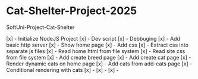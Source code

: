 # Cat-Shelter-Project-2025
SoftUni-Project-Cat-Shelter

[x] - Initialize NodeJS Project
[x] - Dev script
[x] - Debbuging
[x] - Add basic http server
[x] - Show home page
[x] - Add css
[x] - Extract css into separate js files
[x] - Read home html from file system
[x] - Read site css from file system
[x] - Add create breed page
[x] - Add create cat page
[x] - Render dynamic cats on home page
[x] - Add cats from add-cats page
[x] - Conditional rendering with cats
[x] - 
[x] - 
[x] - 
